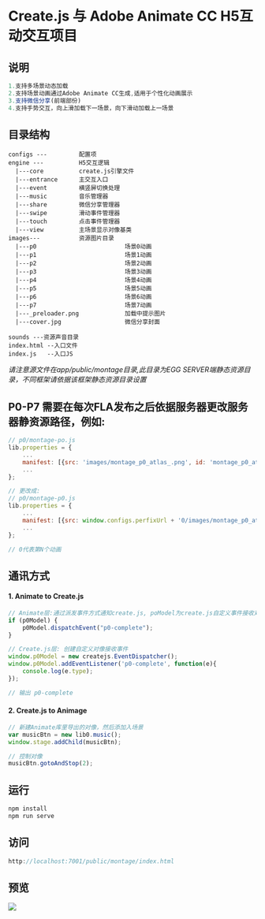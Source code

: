 # Create.js 与 Adobe Animate CC H5互动交互项目


## 说明
```js
1.支持多场景动态加载
2.支持场景动画通过Adobe Animate CC生成,适用于个性化动画展示
3.支持微信分享(前端部份)
4.支持手势交互，向上滑加载下一场景，向下滑动加载上一场景
```

## 目录结构
```shell
configs ---         配置项
engine ---          H5交互逻辑
  |---core          create.js引擎文件
  |---entrance      主交互入口
  |---event         横竖屏切换处理
  |---music         音乐管理器
  |---share         微信分享管理器
  |---swipe         滑动事件管理器
  |---touch         点击事件管理器
  |---view          主场景显示对像基类
images---           资源图片目录
  |---p0                         场景0动画
  |---p1                         场景1动画
  |---p2                         场景2动画
  |---p3                         场景3动画
  |---p4                         场景4动画
  |---p5                         场景5动画
  |---p6                         场景6动画
  |---p7                         场景7动画
  |---_preloader.png             加载中提示图片
  |---cover.jpg                  微信分享封面

sounds ---资源声音目录
index.html --入口文件
index.js   --入口JS
```
*请注意源文件在app/public/montage目录,此目录为EGG SERVER端静态资源目录，不同框架请依据该框架静态资源目录设置*

## P0-P7 需要在每次FLA发布之后依据服务器更改服务器静资源路径，例如:
```js
// p0/montage-po.js
lib.properties = {
	...
	manifest: [{src: 'images/montage_p0_atlas_.png', id: 'montage_p0_atlas_'}],
	...
};

// 更改成:
// p0/montage-p0.js
lib.properties = {
	...
	manifest: [{src: window.configs.perfixUrl + '0/images/montage_p0_atlas_.png', id: 'montage_p0_atlas_'}],
	...
};

// 0代表第N个动画
```


## 通讯方式
#### 1. Animate to Create.js
```js
// Animate层:通过派发事件方式通知create.js, poModel为create.js自定义事件接收对像
if (p0Model) {
	p0Model.dispatchEvent("p0-complete");
}

// Create.js层: 创建自定义对像接收事件
window.p0Model = new createjs.EventDispatcher();
window.p0Model.addEventListener('p0-complete', function(e){
    console.log(e.type); 
});

// 输出 p0-complete
```

#### 2. Create.js to Animage
```js
// 新建Animate库里导出的对像，然后添加入场景
var musicBtn = new lib0.music();
window.stage.addChild(musicBtn);

// 控制对像
musicBtn.gotoAndStop(2);
```

## 运行
```js
npm install
npm run serve
```

## 访问
```js
http://localhost:7001/public/montage/index.html
```

## 预览
<img src='app/public/montage/Animation.gif'>
